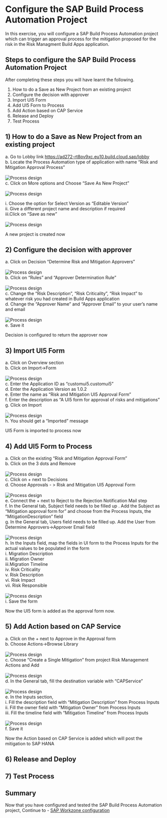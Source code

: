 # Configure the SAP Build Process Automation Project

In this exercise, you will configure a SAP Build Process Automation project which can trigger an approval process for the mitigation proposed for the risk in the Risk Managment Build Apps application.

## Steps to configure the SAP Build Process Automation Project

After completing these steps you will have learnt the following.

1)	How to do a Save as New Project from an existing project
2)	Configure the decision with approver
3)	Import UI5 Form
4)	Add UI5 Form to Process 
5)	Add Action based on CAP Service
6)	Release and Deploy
7)	Test Process

## 1)	How to do a Save as New Project from an existing project
a.	Go to Lobby link https://ad272-rt8pv9xc.eu10.build.cloud.sap/lobby<br>
b.	Locate the Process Automation type of application with name “Risk and Mitigation Approval Process”<br>
<br>![Process design](/exercises/2_SAPBuildProcessAutomation/images/Locate_Project_1.png)<br>
c.	Click on More options and Choose “Save As New Project”<br>
<br>![Process design](/exercises/2_SAPBuildProcessAutomation/images/Save_New_Project_2.png)<br>

  i.	Choose the option for Select Version as “Editable Version”<br>
  ii.	Give a different project name and description if required<br>
  iii.Click on “Save as new”<br>
  <br>![Process design](/exercises/2_SAPBuildProcessAutomation/images/Save_As_New_3.png)<br>

  A new project is created now<br>
  
## 2)	Configure the decision with approver

a.	Click on Decision “Determine Risk and Mitigation Approvers”<br>
<br>![Process design](/exercises/2_SAPBuildProcessAutomation/images/Decisions_Click_4.png)<br>
b.	Click on “Rules” and “Approver Determination Rule” <br>
<br>![Process design](/exercises/2_SAPBuildProcessAutomation/images/Rule_Click_5.png)<br>
c.	Change the “Risk Description”, “Risk Criticality”, “Risk Impact” to whatever risk you had created in Build Apps application <br>
d.	Change the “Approver Name” and “Approver Email” to your user’s name and email <br>
<br>![Process design](/exercises/2_SAPBuildProcessAutomation/images/Decision_Edit_6.png)<br>
e.	Save it <br>

Decision is configured to return the approver now <br>

## 3)	Import UI5 Form

a.	Click on Overview section<br>
b.	Click on Import->Form <br>
<br>![Process design](/exercises/2_SAPBuildProcessAutomation/images/Import_Form_7.png)<br>
c.	Enter the Application ID as “customui5.customui5” <br>
d.	Enter the Application Version as 1.0.2 <br>
e.	Enter the name as “Risk and Mitigation UI5 Approval Form” <br>
f.	Enter the description as “A UI5 form for approval of risks and mitigations” <br>
g.	Click on Import <br>
<br>![Process design](/exercises/2_SAPBuildProcessAutomation/images/UI5_Form_8.png)<br>
h.	You should get a “Imported” message <br>

UI5 Form is imported to process now <br>

## 4) Add UI5 Form to Process 
  a.	Click on the existing “Risk and Mitigation Approval Form” <br>
  b.	Click on the 3 dots and Remove <br>
  <br>![Process design](/exercises/2_SAPBuildProcessAutomation/images/Form_removal_9.png)<br>
  c.	Click on + next to Decisions <br>
  d.	Choose Approvals - > Risk and Mitigation UI5 Approval Form <br>
  <br>![Process design](/exercises/2_SAPBuildProcessAutomation/images/Add_UI5_Form_10.png)<br>
  e.	Connect the + next to Reject to the Rejection Notification Mail step <br>
  f.	In the General tab, Subject field needs to be filled up . Add the Subject as “Mitigation approval form for” and choose from the Process Inputs, the “MitigationDescription” field <br>
  g.	In the General tab, Users field needs to be filled up. Add the User from Determine Approvers->Approver Email field <br>
  <br>![Process design](/exercises/2_SAPBuildProcessAutomation/images/Fill_Mandatory_Details_UI5_11.png)<br>
  h.	In the Inputs field, map the fields in UI form to the Process Inputs for the actual values to be populated in the form <br>
        i.	Migration Description <br>
        ii.	Migration Owner <br>
        iii.Migration Timeline <br>
        iv.	Risk Criticality <br>
        v.	Risk Description <br>
        vi.	Risk Impact <br>
        vii.	Risk Responsible <br>
<br>![Process design](/exercises/2_SAPBuildProcessAutomation/images/Mapping_UI_Fields_12.png)<br> 
i.	  Save the form <br>

Now the UI5 form is added as the approval form now.

## 5)	Add Action based on CAP Service

a.	Click on the + next to Approve in the Approval form <br>
b.	Choose Actions->Browse Library <br>
<br>![Process design](/exercises/2_SAPBuildProcessAutomation/images/Add_Actions_13.png)<br> 
c.	Choose “Create a Single Mitigation” from project Risk Management Actions and Add <br>
<br>![Process design](/exercises/2_SAPBuildProcessAutomation/images/Action_Choose_Library_14.png)<br> 
d.	In the General tab, fill the destination variable with “CAPService” <br>
<br>![Process design](/exercises/2_SAPBuildProcessAutomation/images/Actions_Inputs_Fill_15.png)<br> 
e.	In the Inputs section, <br>
  i.	Fill the description field with “Mitigation Description” from Process Inputs <br>
  ii.	Fill the owner field with “Mitigation Owner” from Process Inputs <br>
  iii.	Fill the timeline field with “Mitigation Timeline” from Process Inputs <br>
<br>![Process design](/exercises/2_SAPBuildProcessAutomation/images/Action_Input_Fill_16.png)<br> 
f.	Save it <br>

Now the Action based on CAP Service is added which will post the mitigation to SAP HANA <br>

## 6)	Release and Deploy

## 7)	Test Process

## Summary

Now that you have configured and tested the SAP Build Process Automation project, Continue to - [SAP Workzone configuration](/exercises/3_SAPBuildWorkZone/README.md)
